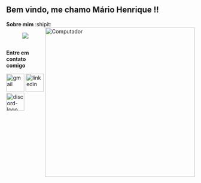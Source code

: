 ## Bem vindo, me chamo Mário Henrique !!

**Sobre mim** :shipit:
<img src="https://raw.githubusercontent.com/MicaelliMedeiros/micaellimedeiros/master/image/computer-illustration.png" min-width="400px" max-width="400px" width="400px" align="right" alt="Computador">


<p align="center">
  <a href="https://skillicons.dev">
    <img src="https://skillicons.dev/icons?i=git,react,nodejs,aws,ts" />
  </a>
</p>

##  
**Entre em contato comigo**


<div>
  <a href = "mailto:mariohenriquelp@gmail.com"><img width="48" height="48" src="https://img.icons8.com/stickers/100/gmail-new.png" target="_blank" alt="gmail"></a>
  <a href = "https://www.linkedin.com/in/mário-henrique/"><img width="48" height="48" src="https://img.icons8.com/stickers/100/000000/linkedin.png" target="_blank" alt="linkedin"/></a>
  <a href = "https://discord.com/users/marimdev"><img width="48" height="48" src="https://img.icons8.com/stickers/100/000000/discord-logo.png" target="_blank" alt="discord-logo"/></a>
</div>


